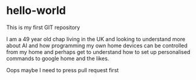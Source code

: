# hello-world
This is my first GIT repository

I am a 49 year old chap living in the UK and looking to understand more about AI and how programming my own home devices can be controlled from my home and perhaps get to understand how to set up personalised commands to google home and the likes.

Oops maybe I need to press pull request first
